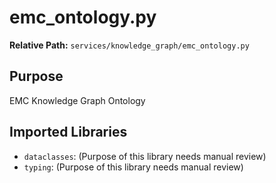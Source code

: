 # emc_ontology.py

**Relative Path:** `services/knowledge_graph/emc_ontology.py`

## Purpose

EMC Knowledge Graph Ontology

## Imported Libraries

- `dataclasses`: (Purpose of this library needs manual review)
- `typing`: (Purpose of this library needs manual review)
